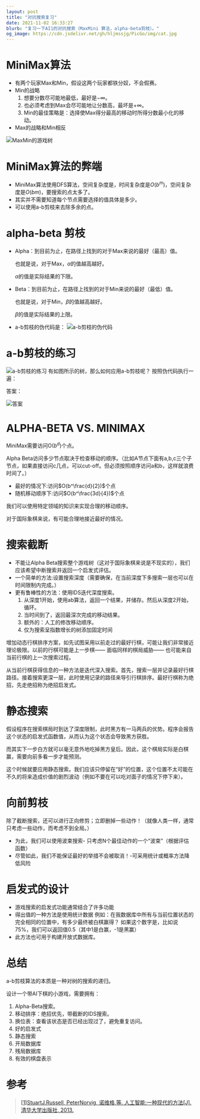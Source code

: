 ```yaml
---
layout: post
title: "对抗搜索复习"
date: 2021-11-02 16:33:27
blurb: "复习一下AI1的对抗搜索（MaxMini 算法，alpha-beta剪枝）。"
og_image: https://cdn.jsdelivr.net/gh/hljmssjg/PicGo/img/cat.jpg
---
```


# MiniMax算法

* 有两个玩家Max和Min，假设这两个玩家都铁分奴，不会假赛。
* Min的战略
  1. 想要分数尽可能地最低，最好是$-\infty$。
  2. 也必须考虑到Max会尽可能地让分数高，最坏是$+\infty$。
  3. Min的最佳策略是：选择使Max得分最高的移动时所得分数最小化的移动。
* Max的战略和Min相反

![MaxMin的游戏树](https://cdn.jsdelivr.net/gh/hljmssjg/PicGo/img/maxmin练习.JPG)

# MiniMax算法的弊端
* MiniMax算法使用DFS算法，空间复杂度是，时间复杂度是$O(b^m)$，空间复杂度是$O(bm)$，要搜索的点太多了。
* 其实并不需要知道每个节点需要选择的值具体是多少。
* 可以使用a-b剪枝来去除多余的点。

# alpha-beta 剪枝

* Alpha：到目前为止，在路径上找到的对于Max来说的最好（最高）值。

    也就是说，对于Max，$\alpha$的值越高越好。

    $\alpha$的值是实际结果的下限。

* Beta：到目前为止，在路径上找到的对于Min来说的最好（最低）值。

  也就是说，对于Min，$\beta$的值越高越好。

  $\beta$的值是实际结果的上限。

* a-b剪枝的伪代码是：
![a-b剪枝的伪代码](https://cdn.jsdelivr.net/gh/hljmssjg/PicGo/img/ab剪枝伪代码.JPG)
# a-b剪枝的练习
![a-b剪枝的练习](https://cdn.jsdelivr.net/gh/hljmssjg/PicGo/img/ab剪枝练习.JPG)
有如图所示的树，那么如何应用a-b剪枝呢？ 按照伪代码执行一遍：

答案：

![答案](https://cdn.jsdelivr.net/gh/hljmssjg/PicGo/img/ab练习答案.JPG)

# ALPHA-BETA VS. MINIMAX

MiniMax需要访问O($b^d$)个点。

Alpha Beta访问多少节点取决于检查移动的顺序。（比如A节点下面有a,b,c三个子节点，如果直接访问c几点，可以cut-off。但必须按照顺序访问a和b，这样就浪费时间了。）
* 最好的情况下:访问$O(b^\frac{d}{2})$个点
* 随机移动顺序下:访问$O(b^\frac{3d}{4})$个点

我们可以使用特定领域的知识来实现合理的移动顺序。

对于国际象棋来说，有可能合理地接近最好的情况。

# 搜索截断

* 不能让Alpha Beta搜索整个游戏树（这对于国际象棋来说是不现实的），我们应该希望中断搜索并返回一个启发式评估。
* 一个简单的方法:设置搜索深度（需要确保，在当前深度下多搜索一层也可以在时间限制内完成。）
* 更有鲁棒性的方法：使用IDS迭代深度搜索。
    1. 从深度1开始，使用ab算法，返回一个结果，并储存。然后从深度2开始，循环。
    2. 当时间到了，返回最深次完成的移动结果。
    3. 额外的：人工的修改移动顺序。
    4. 仅为搜索呈指数增长的树添加固定时间

增加动态行棋排序方案，如先试图采用以前走过的最好行棋，可能让我们非常接近理论极限。以前的行棋可能是上一步棋—— 面临同样的棋局威胁—— 也可能来自当前行棋的上一次搜索过程。

从当前行棋获得信息的一种方法是迭代深入搜索。首先，搜索一层并记录最好行棋路径。接着搜索更深一层，此时使用记录的路径来导引行棋排序。最好行棋称为绝招，先走绝招称为绝招启发式。

# 静态搜索

假设程序在搜索棋局时到达了深度限制，此时黑方有一马两兵的优势。程序会报告这个状态的启发式函数值，从而认为这个状态会导致黑方获胜。

而其实下一步白方就可以毫无意外地吃掉黑方皇后。因此，这个棋局实际是白棋赢，需要向前多看一步才能预测。

这个时候就要应用静态搜索。我们应该只停留在“好”的位置，这个位置不太可能在不久的将来造成价值的剧烈波动（例如不要在可以吃对面子的情况下停下来）。

# 向前剪枝

除了截断搜索，还可以进行正向修剪；立即删掉一些动作！（就像人类一样，通常只考虑一些动作，而考虑不到全局。）
* 为此，我们可以使用波束搜索- 只考虑N个最佳动作的一个“波束”（根据评估函数）
* 尽管如此，我们不能保证最好的举措不会被取消！-可采用统计或概率方法降低风险

# 启发式的设计

* 游戏搜索的启发式功能通常结合了许多功能
* 得出值的一种方法是使用统计数据
例如：在我数据库中所有与当前位置状态的完全相同的位置中，有多少最终被白棋赢得？ 如果这个数字是，比如说75%，我们可以返回值0.5（其中1是白赢，-1是黑赢）
* 此方法也可用于构建开放式数据库。

# 总结
a-b剪枝算法的本质是一种对树的搜索的递归。

设计一个带AI下棋的小游戏，需要拥有：
1. Alpha-Beta搜索。
2. 移动排序：绝招优先，带截断的IDS搜索。
3. 换位表：查看该状态是否已经出现过了，避免重复访问。
4. 好的启发式
5. 静态搜索
6. 开局数据库
7. 残局数据库
8. 有效的棋盘表示

# 参考

> [[1]StuartJ.Russell, PeterNorvig, 诺维格,等. 人工智能:一种现代的方法[J]. 清华大学出版社, 2013.](https://xueshu.baidu.com/usercenter/paper/show?paperid=3ea17f427b46d814759922e4ec067e71)


